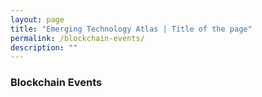 ```yaml
---
layout: page
title: "Emerging Technology Atlas | Title of the page"
permalink: /blockchain-events/
description: ""
---
```


### Blockchain Events
